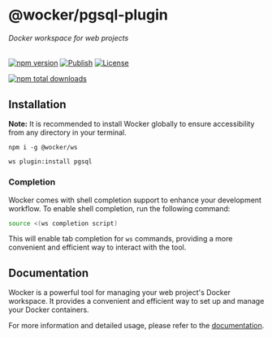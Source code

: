 # @wocker/pgsql-plugin

###### Docker workspace for web projects

[![npm version](https://img.shields.io/npm/v/@wocker/pgsql-plugin.svg)](https://www.npmjs.com/package/@wocker/pgsql-plugin)
[![Publish](https://github.com/kearisp/wocker-pgsql-plugin/actions/workflows/publish-latest.yml/badge.svg?event=release)](https://github.com/kearisp/wocker-pgsql-plugin/actions/workflows/publish-latest.yml)
[![License](https://img.shields.io/npm/l/@wocker/pgsql-plugin)](https://github.com/kearisp/wocker-pgsql-plugin/blob/main/LICENSE)

[![npm total downloads](https://img.shields.io/npm/dt/@wocker/pgsql-plugin.svg)](https://www.npmjs.com/package/@wocker/pgsql-plugin)

## Installation

**Note:** It is recommended to install Wocker globally to ensure accessibility from any directory in your terminal.

```shell
npm i -g @wocker/ws
```

```shell
ws plugin:install pgsql
```


### Completion

Wocker comes with shell completion support to enhance your development workflow. To enable shell completion, run the following command:

```bash
source <(ws completion script)
```

This will enable tab completion for `ws` commands, providing a more convenient and efficient way to interact with the tool.


## Documentation

Wocker is a powerful tool for managing your web project's Docker workspace. It provides a convenient and efficient way to set up and manage your Docker containers.

For more information and detailed usage, please refer to the [documentation](https://kearisp.github.io/wocker).


